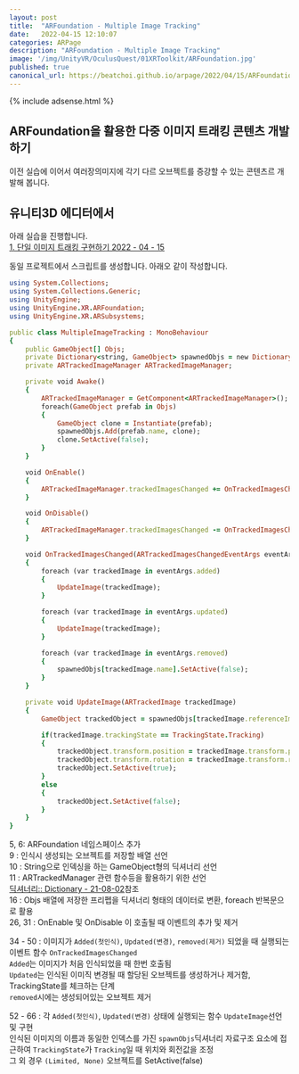 ```yaml
---
layout: post
title:  "ARFoundation - Multiple Image Tracking"
date:   2022-04-15 12:10:07
categories: ARPage
description: "ARFoundation - Multiple Image Tracking"
image: '/img/UnityVR/OculusQuest/01XRToolkit/ARFoundation.jpg'
published: true
canonical_url: https://beatchoi.github.io/arpage/2022/04/15/ARFoundationMultipleImageTracking/
---
```

  
  {% include adsense.html %}    
  
  
## ARFoundation을 활용한 다중 이미지 트래킹 콘텐츠 개발하기 
이전 실습에 이어서 여러장의미지에 각기 다르 오브젝트를 증강할 수 있는 콘텐츠르 개발해 봅니다.   
  
## 유니티3D 에디터에서  

아래 실습을 진행합니다.  
[1. 단일 이미지 트래킹 구현하기 2022 - 04 - 15](https://beatchoi.github.io/arpage/2022/04/15/ARFoundationImageTracking/)  
  
  
동일 프로젝트에서 스크립트를 생성합니다. 아래오 같이 작성합니다.  
  
```ruby
using System.Collections;
using System.Collections.Generic;
using UnityEngine;
using UnityEngine.XR.ARFoundation;
using UnityEngine.XR.ARSubsystems;

public class MultipleImageTracking : MonoBehaviour
{
    public GameObject[] Objs;
    private Dictionary<string, GameObject> spawnedObjs = new Dictionary<string, GameObject>();
    private ARTrackedImageManager ARTrackedImageManager;

    private void Awake()
    {
        ARTrackedImageManager = GetComponent<ARTrackedImageManager>();
        foreach(GameObject prefab in Objs)
        {
            GameObject clone = Instantiate(prefab);
            spawnedObjs.Add(prefab.name, clone);
            clone.SetActive(false);
        }
    }

    void OnEnable()
    {
        ARTrackedImageManager.trackedImagesChanged += OnTrackedImagesChanged;
    }

    void OnDisable()
    {
        ARTrackedImageManager.trackedImagesChanged -= OnTrackedImagesChanged;
    }

    void OnTrackedImagesChanged(ARTrackedImagesChangedEventArgs eventArgs)
    {
        foreach (var trackedImage in eventArgs.added)
        {
            UpdateImage(trackedImage);
        }

        foreach (var trackedImage in eventArgs.updated)
        {
            UpdateImage(trackedImage);
        }

        foreach (var trackedImage in eventArgs.removed)
        {
            spawnedObjs[trackedImage.name].SetActive(false);
        }
    }

    private void UpdateImage(ARTrackedImage trackedImage)
    {
        GameObject trackedObject = spawnedObjs[trackedImage.referenceImage.name];

        if(trackedImage.trackingState == TrackingState.Tracking)
        {
            trackedObject.transform.position = trackedImage.transform.position;
            trackedObject.transform.rotation = trackedImage.transform.rotation;
            trackedObject.SetActive(true);
        }
        else
        {
            trackedObject.SetActive(false);
        }
    }
}
```
5, 6: ARFoundation 네임스페이스 추가  
9   : 인식시 생성되는 오브젝트를 저장할 배열 선언  
10  : String으로 인덱싱을 하는 GameObject형의 딕셔너리 선언  
11  : ARTrackedManager 관련 함수등을 활용하기 위한 선언  
[딕셔너리:: Dictionary - 21-08-02](https://beatchoi.github.io/unity3d/basics/2021/08/02/DataStructureDictionary/)참조  
16  : Objs 배열에 저장한 프리펩을 딕셔너리 형태의 데이터로 변환, foreach 반복문으로 활용  
26, 31 : OnEnable 및 OnDisable 이 호출될 때 이벤트의 추가 및 제거  
  
34 - 50 : 이미지가 `Added(첫인식)`, `Updated(변경)`, `removed(제거)` 되었을 때 실행되는 이벤트 함수 `OnTrackedImagesChanged`  
          `Added`는 이미지가 처음 인식되었을 때 한번 호출됨  
          `Updated`는 인식된 이미직 변경될 때 할당된 오브젝트를 생성하거나 제거함, TrackingState를 체크하는 단계    
          `removed`시에는 생성되어있는 오브젝트 제거  
          
52 - 66 : 각 `Added(첫인식)`, `Updated(변경)` 상태에 실행되는 함수 `UpdateImage`선언 및 구현  
          인식된 이미지의 이름과 동일한 인덱스를 가진 `spawnObjs`딕셔너리 자료구조 요소에 접근하여 `TrackingState`가 `Tracking`일 때 위치와 회전값을 조정  
          그 외 경우 `(Limited, None)` 오브젝트를 SetActive(false)  

        
        
        
        
